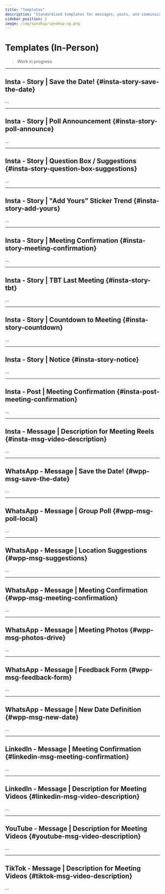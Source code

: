 ```yaml
---
title: "Templates"
description: "Standardized templates for messages, posts, and communications."
sidebar_position: 2
image: /img/speakup/speakup-og.png
---
```


# Templates (In-Person)

> Work in progress

---

## Insta - Story | Save the Date! {#insta-story-save-the-date}

...

---

## Insta - Story | Poll Announcement {#insta-story-poll-announce}

...

---

## Insta - Story | Question Box / Suggestions {#insta-story-question-box-suggestions}

...

---

## Insta - Story | "Add Yours" Sticker Trend {#insta-story-add-yours}

...

---

## Insta - Story | Meeting Confirmation {#insta-story-meeting-confirmation}

...

---

## Insta - Story | TBT Last Meeting {#insta-story-tbt}

...

---

## Insta - Story | Countdown to Meeting {#insta-story-countdown}

...

---

## Insta - Story | Notice {#insta-story-notice}

...

---

## Insta - Post | Meeting Confirmation {#insta-post-meeting-confirmation}

...

---

## Insta - Message | Description for Meeting Reels {#insta-msg-video-description}

...

---

## WhatsApp - Message | Save the Date! {#wpp-msg-save-the-date}

...

---

## WhatsApp - Message | Group Poll {#wpp-msg-poll-local}

...

---

## WhatsApp - Message | Location Suggestions {#wpp-msg-suggestions}

...

---

## WhatsApp - Message | Meeting Confirmation {#wpp-msg-meeting-confirmation}

...

---

## WhatsApp - Message | Meeting Photos {#wpp-msg-photos-drive}

...

---

## WhatsApp - Message | Feedback Form {#wpp-msg-feedback-form}

...

---

## WhatsApp - Message | New Date Definition {#wpp-msg-new-date}

...

---

## LinkedIn - Message | Meeting Confirmation {#linkedin-msg-meeting-confirmation}

...

---

## LinkedIn - Message | Description for Meeting Videos {#linkedin-msg-video-description}

...

---

## YouTube - Message | Description for Meeting Videos {#youtube-msg-video-description}

...

---

## TikTok - Message | Description for Meeting Videos {#tiktok-msg-video-description}

...
